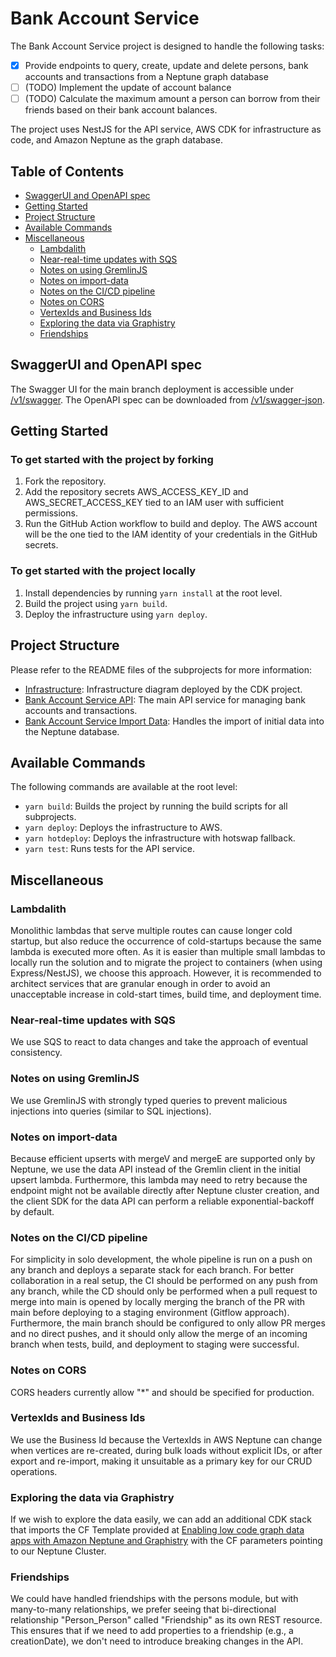 # Bank Account Service

The Bank Account Service project is designed to handle the following tasks:

- [x] Provide endpoints to query, create, update and delete persons, bank accounts and transactions from a Neptune graph database
- [ ] (TODO) Implement the update of account balance
- [ ] (TODO) Calculate the maximum amount a person can borrow from their friends based on their bank account balances.

The project uses NestJS for the API service, AWS CDK for infrastructure as code, and Amazon Neptune as the graph database.

## Table of Contents

- [SwaggerUI and OpenAPI spec](#swaggerui-and-openapi-spec)
- [Getting Started](#getting-started)
- [Project Structure](#project-structure)
- [Available Commands](#available-commands)
- [Miscellaneous](#miscellaneous-notes)
  - [Lambdalith](#lambdalith)
  - [Near-real-time updates with SQS](#near-real-time-updates-with-sqs)
  - [Notes on using GremlinJS](#notes-on-using-gremlinjs)
  - [Notes on import-data](#notes-on-import-data)
  - [Notes on the CI/CD pipeline](#notes-on-the-cicd-pipeline)
  - [Notes on CORS](#notes-on-cors)
  - [VertexIds and Business Ids](#vertexids-and-business-ids)
  - [Exploring the data via Graphistry](#exploring-the-data-via-graphistry)
  - [Friendships](#friendships)

## SwaggerUI and OpenAPI spec

The Swagger UI for the main branch deployment is accessible under [/v1/swagger](https://5qh762e820.execute-api.us-east-1.amazonaws.com/v1/swagger).
The OpenAPI spec can be downloaded from [/v1/swagger-json](https://5qh762e820.execute-api.us-east-1.amazonaws.com/v1/swagger-json).

## Getting Started

### To get started with the project by forking

1. Fork the repository.
2. Add the repository secrets AWS_ACCESS_KEY_ID and AWS_SECRET_ACCESS_KEY tied to an IAM user with sufficient permissions.
3. Run the GitHub Action workflow to build and deploy. The AWS account will be the one tied to the IAM identity of your credentials in the GitHub secrets.

### To get started with the project locally

1. Install dependencies by running `yarn install` at the root level.
2. Build the project using `yarn build`.
3. Deploy the infrastructure using `yarn deploy`.

## Project Structure

Please refer to the README files of the subprojects for more information:

- [Infrastructure](infrastructure/README.md): Infrastructure diagram deployed by the CDK project.
- [Bank Account Service API](services/bankaccount-service-api/README.md): The main API service for managing bank accounts and transactions.
- [Bank Account Service Import Data](services/bankaccount-service-importdata/README.md): Handles the import of initial data into the Neptune database.

## Available Commands

The following commands are available at the root level:

- `yarn build`: Builds the project by running the build scripts for all subprojects.
- `yarn deploy`: Deploys the infrastructure to AWS.
- `yarn hotdeploy`: Deploys the infrastructure with hotswap fallback.
- `yarn test`: Runs tests for the API service.

## Miscellaneous

### Lambdalith

Monolithic lambdas that serve multiple routes can cause longer cold startup, but also reduce the occurrence of cold-startups because the same lambda is executed more often. As it is easier than multiple small lambdas to locally run the solution and to migrate the project to containers (when using Express/NestJS), we choose this approach. However, it is recommended to architect services that are granular enough in order to avoid an unacceptable increase in cold-start times, build time, and deployment time.

### Near-real-time updates with SQS

We use SQS to react to data changes and take the approach of eventual consistency.

### Notes on using GremlinJS

We use GremlinJS with strongly typed queries to prevent malicious injections into queries (similar to SQL injections).

### Notes on import-data

Because efficient upserts with mergeV and mergeE are supported only by Neptune, we use the data API instead of the Gremlin client in the initial upsert lambda. Furthermore, this lambda may need to retry because the endpoint might not be available directly after Neptune cluster creation, and the client SDK for the data API can perform a reliable exponential-backoff by default.

### Notes on the CI/CD pipeline

For simplicity in solo development, the whole pipeline is run on a push on any branch and deploys a separate stack for each branch. For better collaboration in a real setup, the CI should be performed on any push from any branch, while the CD should only be performed when a pull request to merge into main is opened by locally merging the branch of the PR with main before deploying to a staging environment (Gitflow approach). Furthermore, the main branch should be configured to only allow PR merges and no direct pushes, and it should only allow the merge of an incoming branch when tests, build, and deployment to staging were successful.

### Notes on CORS

CORS headers currently allow "\*" and should be specified for production.

### VertexIds and Business Ids

We use the Business Id because the VertexIds in AWS Neptune can change when vertices are re-created, during bulk loads without explicit IDs, or after export and re-import, making it unsuitable as a primary key for our CRUD operations.

### Exploring the data via Graphistry

If we wish to explore the data easily, we can add an additional CDK stack that imports the CF Template provided at [Enabling low code graph data apps with Amazon Neptune and Graphistry](https://aws.amazon.com/blogs/database/enabling-low-code-graph-data-apps-with-amazon-neptune-and-graphistry/) with the CF parameters pointing to our Neptune Cluster.

### Friendships

We could have handled friendships with the persons module, but with many-to-many relationships, we prefer seeing that bi-directional relationship "Person_Person" called "Friendship" as its own REST resource. This ensures that if we need to add properties to a friendship (e.g., a creationDate), we don't need to introduce breaking changes in the API.
